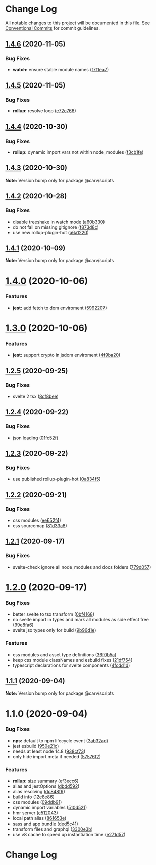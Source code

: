 # Change Log

All notable changes to this project will be documented in this file.
See [Conventional Commits](https://conventionalcommits.org) for commit guidelines.

## [1.4.6](https://github.com/carvjs/tools/compare/@carv/scripts@1.4.5...@carv/scripts@1.4.6) (2020-11-05)

### Bug Fixes

- **watch:** ensure stable module names ([f711ea7](https://github.com/carvjs/tools/commit/f711ea73aba7bdff139480952f5184c7b1389957))

## [1.4.5](https://github.com/carvjs/tools/compare/@carv/scripts@1.4.4...@carv/scripts@1.4.5) (2020-11-05)

### Bug Fixes

- **rollup:** resolve loop ([e72c766](https://github.com/carvjs/tools/commit/e72c76616c91e8830cd5a4eb10b379d072aae1c9))

## [1.4.4](https://github.com/carvjs/tools/compare/@carv/scripts@1.4.3...@carv/scripts@1.4.4) (2020-10-30)

### Bug Fixes

- **rollup:** dynamic import vars not within node_modules ([f3cb1fe](https://github.com/carvjs/tools/commit/f3cb1fea2df635e915a5081cf0917c65a77550a9))

## [1.4.3](https://github.com/carvjs/tools/compare/@carv/scripts@1.4.2...@carv/scripts@1.4.3) (2020-10-30)

**Note:** Version bump only for package @carv/scripts

## [1.4.2](https://github.com/carvjs/tools/compare/@carv/scripts@1.4.1...@carv/scripts@1.4.2) (2020-10-28)

### Bug Fixes

- disable treeshake in watch mode ([a60b330](https://github.com/carvjs/tools/commit/a60b3303ba9fc5dcfae97026d73bbcd7a0f80a82))
- do not fail on missing gitignore ([f873d8c](https://github.com/carvjs/tools/commit/f873d8c14f4e6a9bff660d9f0620a2fc199c200f))
- use new rollup-plugin-hot ([a6a1220](https://github.com/carvjs/tools/commit/a6a122029db96af76aac7f1ea37634cc7d030cd6))

## [1.4.1](https://github.com/carvjs/tools/compare/@carv/scripts@1.4.0...@carv/scripts@1.4.1) (2020-10-09)

**Note:** Version bump only for package @carv/scripts

# [1.4.0](https://github.com/carvjs/tools/compare/@carv/scripts@1.3.0...@carv/scripts@1.4.0) (2020-10-06)

### Features

- **jest:** add fetch to dom enviroment ([5992207](https://github.com/carvjs/tools/commit/5992207776fd17cfe73a2d52a3240ebb2c219381))

# [1.3.0](https://github.com/carvjs/tools/compare/@carv/scripts@1.2.5...@carv/scripts@1.3.0) (2020-10-06)

### Features

- **jest:** support crypto in jsdom enviroment ([4f9ba20](https://github.com/carvjs/tools/commit/4f9ba2028011dcd6a55c4653339cc6fd076f6c3b))

## [1.2.5](https://github.com/carvjs/tools/compare/@carv/scripts@1.2.4...@carv/scripts@1.2.5) (2020-09-25)

### Bug Fixes

- svelte 2 tsx ([8cf8bee](https://github.com/carvjs/tools/commit/8cf8bee78b2bcae1c3a830ed9d05e3d3a6bf0a15))

## [1.2.4](https://github.com/carvjs/tools/compare/@carv/scripts@1.2.3...@carv/scripts@1.2.4) (2020-09-22)

### Bug Fixes

- json loading ([01fc52f](https://github.com/carvjs/tools/commit/01fc52faf1cac4f61e6d61302fc0d449f4ac4e42))

## [1.2.3](https://github.com/carvjs/tools/compare/@carv/scripts@1.2.2...@carv/scripts@1.2.3) (2020-09-22)

### Bug Fixes

- use published rollup-plugin-hot ([0a834f5](https://github.com/carvjs/tools/commit/0a834f52277427ee9d55eccd7cf7bff5eda36b32))

## [1.2.2](https://github.com/carvjs/tools/compare/@carv/scripts@1.2.1...@carv/scripts@1.2.2) (2020-09-21)

### Bug Fixes

- css modules ([ee652f4](https://github.com/carvjs/tools/commit/ee652f499cb56cba34d62c53d41b8701c3c906a6))
- css sourcemap ([81d33a8](https://github.com/carvjs/tools/commit/81d33a82bf6c0b077362d04d9c6858295bf68fd0))

## [1.2.1](https://github.com/carvjs/tools/compare/@carv/scripts@1.2.0...@carv/scripts@1.2.1) (2020-09-17)

### Bug Fixes

- svelte-check ignore all node_modules and docs folders ([779d057](https://github.com/carvjs/tools/commit/779d057cbf90ff8ec1fa43a6642619d8319f53d4))

# [1.2.0](https://github.com/carvjs/tools/compare/@carv/scripts@1.1.1...@carv/scripts@1.2.0) (2020-09-17)

### Bug Fixes

- better svelte to tsx transform ([0bf4168](https://github.com/carvjs/tools/commit/0bf416817f6f600ecfb95a8ec4f28932d24ccd4d))
- no svelte import in types and mark all modules as side effect free ([99e8fa6](https://github.com/carvjs/tools/commit/99e8fa62804c2af79cc6f4c54fc15bf2fc4e5fa5))
- svelte jsx types only for build ([9b96d1e](https://github.com/carvjs/tools/commit/9b96d1e04898fb797b8c5468ae3c6f5d96ab0efe))

### Features

- css modules and asset type definitions ([36f0b5a](https://github.com/carvjs/tools/commit/36f0b5a923663191a51e14015e751a2080a6c18c))
- keep css module classNames and esbuild fixes ([21df754](https://github.com/carvjs/tools/commit/21df754cb5aee0d8159e0e4bba5b0a8ae9a07eda))
- typescript declarations for svelte components ([4fcdd1d](https://github.com/carvjs/tools/commit/4fcdd1d43a607c8f4d092d312a030430555ca681))

## [1.1.1](https://github.com/carvjs/tools/compare/@carv/scripts@1.1.0...@carv/scripts@1.1.1) (2020-09-04)

**Note:** Version bump only for package @carv/scripts

# 1.1.0 (2020-09-04)

### Bug Fixes

- **nps:** default to npm lifecycle event ([3ab32ad](https://github.com/carvjs/tools/commit/3ab32aded9fb40b52648db02b32dd3512faeadeb))
- jest esbuild ([950e21c](https://github.com/carvjs/tools/commit/950e21c7826c46632c22ee094edd21faa66d0b3f))
- needs at least node 14.8 ([938cf73](https://github.com/carvjs/tools/commit/938cf73312f155ccc0196ec482923d98fe9d7d94))
- only hide import.meta if needed ([57576f2](https://github.com/carvjs/tools/commit/57576f29a03a100cd9023121bb54179ca01bbe04))

### Features

- **rollup:** size summary ([ef3ecc6](https://github.com/carvjs/tools/commit/ef3ecc63749890768f312d6a8f535245b7e0ba3b))
- alias and jestOptions ([dbdd592](https://github.com/carvjs/tools/commit/dbdd592a5e4cee948bc9381992ddb777cae5c550))
- alias resolving ([dc848f9](https://github.com/carvjs/tools/commit/dc848f989ddf75f10a04b6004fece3261eb4bbbe))
- build info ([12e8e86](https://github.com/carvjs/tools/commit/12e8e86362217b23556c75d3f0eb4aef97ac39ad))
- css modules ([09ddb91](https://github.com/carvjs/tools/commit/09ddb91928df72a29a45bd0b864d0d88d8a46d38))
- dynamic import variables ([510d521](https://github.com/carvjs/tools/commit/510d52195c6200e20b29139d8b8d1b27d968f89a))
- hmr server ([c512043](https://github.com/carvjs/tools/commit/c51204340d7e411e6d31089dc255b4f24670f6dc))
- local path alias ([861653e](https://github.com/carvjs/tools/commit/861653e144a01b62deea4c7ab4d5b62e481fcbff))
- sass and app bundle ([ded5c41](https://github.com/carvjs/tools/commit/ded5c41caca719474927070f1f5c4b1e9048affc))
- transform files and graphql ([3300e3b](https://github.com/carvjs/tools/commit/3300e3bb5c27090e062c2665e5750cd68c81957a))
- use v8 cache to speed up instantiation time ([e271d57](https://github.com/carvjs/tools/commit/e271d570d91e2a31d5aaae295839dc6b5165730e))

# Change Log
